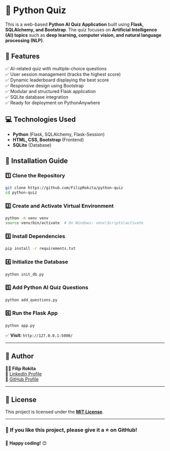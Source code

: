 # 🧠 Python Quiz

This is a web-based **Python AI Quiz Application** built using **Flask, SQLAlchemy, and Bootstrap**. The quiz focuses on **Artificial Intelligence (AI) topics** such as **deep learning, computer vision, and natural language processing (NLP)**.

## 🚀 Features
✅ AI-related quiz with multiple-choice questions  
✅ User session management (tracks the highest score)  
✅ Dynamic leaderboard displaying the best score  
✅ Responsive design using Bootstrap  
✅ Modular and structured Flask application  
✅ SQLite database integration  
✅ Ready for deployment on PythonAnywhere  

## 💻 Technologies Used
- **Python** (Flask, SQLAlchemy, Flask-Session)
- **HTML, CSS, Bootstrap** (Frontend)
- **SQLite** (Database)

## 📜 Installation Guide

### **1️⃣ Clone the Repository**
```sh
git clone https://github.com/FilipRokita/python-quiz
cd python-quiz
```
### **2️⃣ Create and Activate Virtual Environment**
```sh
python -m venv venv
source venv/bin/activate  # On Windows: venv\Scripts\activate
```

### **3️⃣ Install Dependencies**
```sh
pip install -r requirements.txt
```

### **4️⃣ Initialize the Database**
```sh
python init_db.py
```

### **5️⃣ Add Python AI Quiz Questions**
```sh
python add_questions.py
```

### **6️⃣ Run the Flask App**
```sh
python app.py
```
✅ **Visit:** `http://127.0.0.1:5000/`

---

## 📌 Author
**👨‍💻 Filip Rokita**    
🔗 [LinkedIn Profile](https://www.linkedin.com/in/filiprokita/)  
🔗 [GitHub Profile](https://github.com/FilipRokita)

---

## 📜 License
This project is licensed under the **[MIT License](LICENSE)**.

---

### **🌟 If you like this project, please give it a ⭐ on GitHub!**  
🚀 **Happy coding!** 😊
